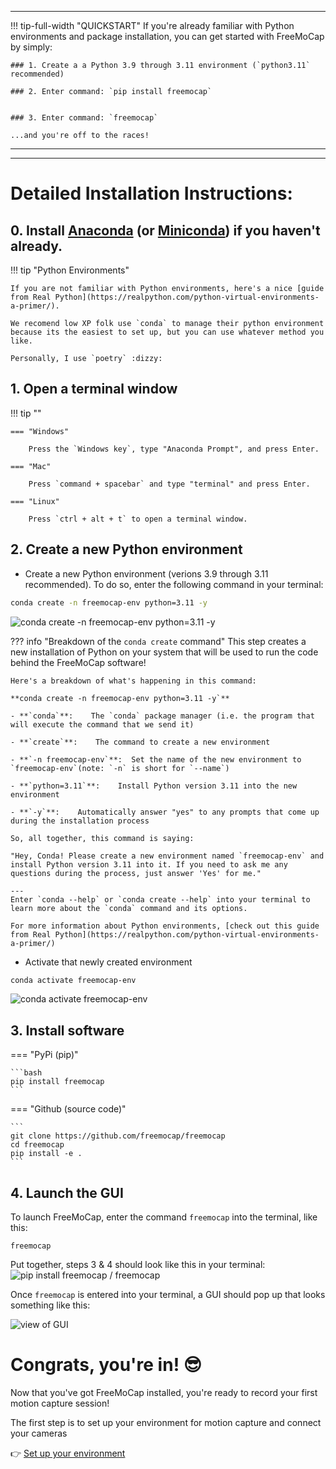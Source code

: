 ___



!!! tip-full-width "QUICKSTART"
    If you're already familiar with Python environments and package installation, you can get started with FreeMoCap by simply:
    
    ### 1. Create a a Python 3.9 through 3.11 environment (`python3.11` recommended) 
    
    ### 2. Enter command: `pip install freemocap`
        

    ### 3. Enter command: `freemocap`
        
    ...and you're off to the races!
___
___
# Detailed Installation Instructions:
## 0.  Install [Anaconda](https://www.anaconda.com/download) (or [Miniconda](https://docs.conda.io/en/latest/miniconda.html)) if you haven't already.
!!! tip "Python Environments"

    If you are not familiar with Python environments, here's a nice [guide from Real Python](https://realpython.com/python-virtual-environments-a-primer/).
    
    We recomend low XP folk use `conda` to manage their python environment because its the easiest to set up, but you can use whatever method you like.

    Personally, I use `poetry` :dizzy:

## 1. Open a terminal window
!!! tip ""

    === "Windows"
    
        Press the `Windows key`, type "Anaconda Prompt", and press Enter.
    
    === "Mac"
    
        Press `command + spacebar` and type "terminal" and press Enter. 
    
    === "Linux"
    
        Press `ctrl + alt + t` to open a terminal window.
    
## 2. Create a new Python environment 

- Create a new Python environment (verions 3.9 through 3.11 recommended). To do so, enter the following command in your terminal: 
```bash
conda create -n freemocap-env python=3.11 -y
```
![conda create -n freemocap-env python=3.11 -y](../assets/images/carbon_conda_create_freemocap-env.png)

??? info "Breakdown of the `conda create` command" 
    This step creates a new installation of Python on your system that will be used to run the code behind the FreeMoCap software!
    
    Here's a breakdown of what's happening in this command:

    **conda create -n freemocap-env python=3.11 -y`**

    - **`conda`**:    The `conda` package manager (i.e. the program that will execute the command that we send it)

    - **`create`**:    The command to create a new environment

    - **`-n freemocap-env`**:  Set the name of the new environment to `freemocap-env`(note: `-n` is short for `--name`)
    
    - **`python=3.11`**:    Install Python version 3.11 into the new environment

    - **`-y`**:    Automatically answer "yes" to any prompts that come up during the installation process

    So, all together, this command is saying:

    "Hey, Conda! Please create a new environment named `freemocap-env` and install Python version 3.11 into it. If you need to ask me any questions during the process, just answer 'Yes' for me."

    ---
    Enter `conda --help` or `conda create --help` into your terminal to learn more about the `conda` command and its options.

    For more information about Python environments, [check out this guide from Real Python](https://realpython.com/python-virtual-environments-a-primer/)
    

- Activate that newly created environment
```bash
conda activate freemocap-env
```
![conda activate freemocap-env](../assets/images/carbon_conda_activate_freemocap-env.png)

## 3. Install software

=== "PyPi (pip)"

    ```bash
    pip install freemocap
    ```

=== "Github (source code)" 

    ```
    git clone https://github.com/freemocap/freemocap
    cd freemocap
    pip install -e .    
    ```

## 4. Launch the GUI
To launch FreeMoCap, enter the command `freemocap` into the terminal, like this:
```
freemocap
```
Put together, steps 3 & 4 should look like this in your terminal:
![pip install freemocap / freemocap](../assets/images/carbon_pipinstall_freemocap.png)


Once `freemocap` is entered into your terminal, a GUI should pop up that looks something like this:

![view of GUI](https://user-images.githubusercontent.com/15314521/239695690-90ef7e7b-48f3-4f46-8d4a-5b5bcc3254b3.png)


# Congrats, you're in! :sunglasses:

Now that you've got FreeMoCap installed, you're ready to record your first motion capture session!

The first step is to set up your environment for motion capture and connect your cameras

:point_right: [Set up your environment](./your_first_recording.md)
